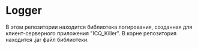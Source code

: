 # Logger
В этом репозитории находится библиотека логирования, созданная для клиент-серверного приложения "ICQ_Killer".
В корне репозитория находится .jar файл библиотеки.

